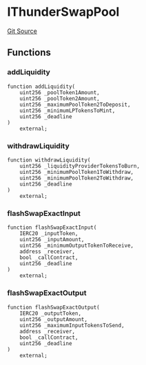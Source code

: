 # IThunderSwapPool
[Git Source](https://github.com/Sahil-Gujrati/thunder-swap/blob/997ceda25caa399aceddccd5cec1898cfe55e38c/src/interfaces/IThunderSwapPool.sol)


## Functions
### addLiquidity


```solidity
function addLiquidity(
    uint256 _poolToken1Amount,
    uint256 _poolToken2Amount,
    uint256 _maximumPoolToken2ToDeposit,
    uint256 _minimumLPTokensToMint,
    uint256 _deadline
)
    external;
```

### withdrawLiquidity


```solidity
function withdrawLiquidity(
    uint256 _liquidityProviderTokensToBurn,
    uint256 _minimumPoolToken1ToWithdraw,
    uint256 _minimumPoolToken2ToWithdraw,
    uint256 _deadline
)
    external;
```

### flashSwapExactInput


```solidity
function flashSwapExactInput(
    IERC20 _inputToken,
    uint256 _inputAmount,
    uint256 _minimumOutputTokenToReceive,
    address _receiver,
    bool _callContract,
    uint256 _deadline
)
    external;
```

### flashSwapExactOutput


```solidity
function flashSwapExactOutput(
    IERC20 _outputToken,
    uint256 _outputAmount,
    uint256 _maximumInputTokensToSend,
    address _receiver,
    bool _callContract,
    uint256 _deadline
)
    external;
```

